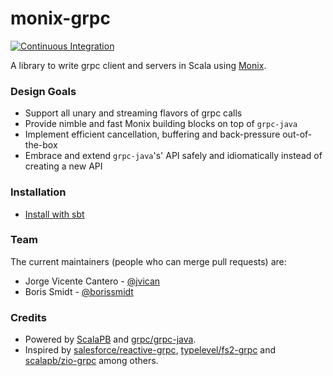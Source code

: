 # monix-grpc

[![Continuous Integration](https://github.com/jvican/monix-grpc/actions/workflows/ci.yml/badge.svg)](https://github.com/jvican/monix-grpc/actions/workflows/ci.yml)

A library to write grpc client and servers in Scala using [Monix][].

### Design Goals

- Support all unary and streaming flavors of grpc calls
- Provide nimble and fast Monix building blocks on top of `grpc-java`
- Implement efficient cancellation, buffering and back-pressure out-of-the-box
- Embrace and extend `grpc-java`'s' API safely and idiomatically instead of creating a new API

### Installation

- [Install with sbt](examples/sbt-installation/README.md)

### Team

The current maintainers (people who can merge pull requests) are:

- Jorge Vicente Cantero - [@jvican][]
- Boris Smidt - [@borissmidt][]

### Credits

- Powered by [ScalaPB][] and [grpc/grpc-java][].
- Inspired by [salesforce/reactive-grpc][], [typelevel/fs2-grpc][] and [scalapb/zio-grpc][] among others.

[@jvican]: https://github.com/jvican
[@borissmidt]: https://github.com/borissmidt
[Monix]: https://github.com/monix/monix
[ScalaPB]: https://scalapb.github.io
[grpc/grpc-java]: https://github.com/grpc/grpc-java
[scalapb/zio-grpc]: https://github.com/scalapb/zio-grpc
[typelevel/fs2-grpc]: https://github.com/typelevel/fs2-grpc
[salesforce/reactive-grpc]: https://github.com/salesforce/reactive-grpc